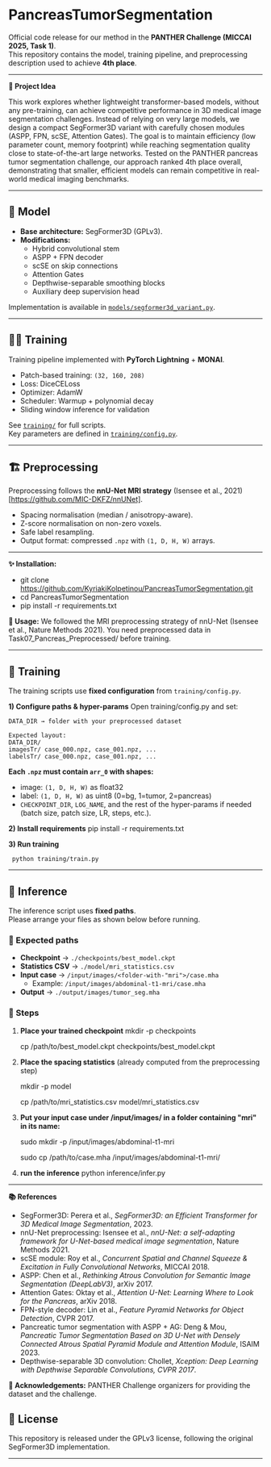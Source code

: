 # PancreasTumorSegmentation

Official code release for our method in the **PANTHER Challenge (MICCAI 2025, Task 1)**.  
This repository contains the model, training pipeline, and preprocessing description used to achieve **4th place**.

---

**🧠 Project Idea**

This work explores whether lightweight transformer-based models, without any pre-training, can achieve competitive performance in 3D medical image segmentation challenges.
Instead of relying on very large models, we design a compact SegFormer3D variant with carefully chosen modules (ASPP, FPN, scSE, Attention Gates).
The goal is to maintain efficiency (low parameter count, memory footprint) while reaching segmentation quality close to state-of-the-art large networks.
Tested on the PANTHER pancreas tumor segmentation challenge, our approach ranked 4th place overall, demonstrating that smaller, efficient models can remain competitive in real-world medical imaging benchmarks.

---
## 🔬 Model

- **Base architecture:** SegFormer3D (GPLv3).  
- **Modifications:**  
  - Hybrid convolutional stem  
  - ASPP + FPN decoder  
  - scSE on skip connections  
  - Attention Gates  
  - Depthwise-separable smoothing blocks  
  - Auxiliary deep supervision head  

Implementation is available in [`models/segformer3d_variant.py`](models/segformer3d_variant.py).

---

## 🧑‍💻 Training

Training pipeline implemented with **PyTorch Lightning** + **MONAI**.

- Patch-based training: `(32, 160, 208)`  
- Loss: DiceCELoss  
- Optimizer: AdamW  
- Scheduler: Warmup + polynomial decay  
- Sliding window inference for validation  

See [`training/`](training/) for full scripts.  
Key parameters are defined in [`training/config.py`](training/config.py).

---

## 🏗 Preprocessing

Preprocessing follows the **nnU-Net MRI strategy** (Isensee et al., 2021) [https://github.com/MIC-DKFZ/nnUNet].
- Spacing normalisation (median / anisotropy-aware).  
- Z-score normalisation on non-zero voxels.  
- Safe label resampling.  
- Output format: compressed `.npz` with `(1, D, H, W)` arrays.

---

**✨ Installation:**
  - git clone https://github.com/KyriakiKolpetinou/PancreasTumorSegmentation.git
  - cd PancreasTumorSegmentation
  - pip install -r requirements.txt

**🚀 Usage:**
  We followed the MRI preprocessing strategy of nnU-Net (Isensee et al., Nature Methods 2021).
  You need preprocessed data in Task07_Pancreas_Preprocessed/ before training.

---
  
## 🧪 Training

The training scripts use **fixed configuration** from `training/config.py`.

**1) Configure paths & hyper-params**
    Open training/config.py and set:
    
    DATA_DIR → folder with your preprocessed dataset 
    
    Expected layout: 
    DATA_DIR/
    imagesTr/ case_000.npz, case_001.npz, ...
    labelsTr/ case_000.npz, case_001.npz, ...

**Each `.npz` must contain `arr_0` with shapes:**

- image: `(1, D, H, W)` as float32 
- label: `(1, D, H, W)` as uint8 (0=bg, 1=tumor, 2=pancreas)
- `CHECKPOINT_DIR`, `LOG_NAME`, and the rest of the hyper-params if needed  
(batch size, patch size, LR, steps, etc.).

**2) Install requirements**
pip install -r requirements.txt

**3) Run training**

     python training/train.py
---
    
## 🚀 Inference

The inference script uses **fixed paths**.  
Please arrange your files as shown below before running.

### 📂 Expected paths
- **Checkpoint** → `./checkpoints/best_model.ckpt`  
- **Statistics CSV** → `./model/mri_statistics.csv`  
- **Input case** → `/input/images/<folder-with-"mri">/case.mha`  
  - Example: `/input/images/abdominal-t1-mri/case.mha`  
- **Output** → `./output/images/tumor_seg.mha`

### 📝 Steps

1. **Place your trained checkpoint**
   mkdir -p checkpoints
   
   cp /path/to/best_model.ckpt checkpoints/best_model.ckpt
3. **Place the spacing statistics** (already computed from the preprocessing step)
   
   mkdir -p model
   
   cp /path/to/mri_statistics.csv model/mri_statistics.csv
4. **Put your input case under /input/images/ in a folder containing "mri" in its name:**
   
   sudo mkdir -p /input/images/abdominal-t1-mri
   
   sudo cp /path/to/case.mha /input/images/abdominal-t1-mri/

6. **run the inference**
   python inference/infer.py
---

**📚 References**

- SegFormer3D: Perera et al., *SegFormer3D: an Efficient Transformer for 3D Medical Image Segmentation*, 2023.  
- nnU-Net preprocessing: Isensee et al., *nnU-Net: a self-adapting framework for U-Net-based medical image segmentation*, Nature Methods 2021.  
- scSE module: Roy et al., *Concurrent Spatial and Channel Squeeze & Excitation in Fully Convolutional Networks*, MICCAI 2018.  
- ASPP: Chen et al., *Rethinking Atrous Convolution for Semantic Image Segmentation (DeepLabV3)*, arXiv 2017.  
- Attention Gates: Oktay et al., *Attention U-Net: Learning Where to Look for the Pancreas*, arXiv 2018.  
- FPN-style decoder: Lin et al., *Feature Pyramid Networks for Object Detection*, CVPR 2017.  
- Pancreatic tumor segmentation with ASPP + AG: Deng & Mou, *Pancreatic Tumor Segmentation Based on 3D U-Net with Densely Connected Atrous Spatial Pyramid Module and Attention Module*, ISAIM 2023.
- Depthwise-separable 3D convolution: Chollet, *Xception: Deep Learning with Depthwise Separable Convolutions, CVPR 2017*.


**🙏 Acknowledgements:**
PANTHER Challenge organizers for providing the dataset and the challenge.  

## 📄 License
This repository is released under the GPLv3 license, following the original SegFormer3D implementation.

---

